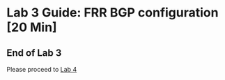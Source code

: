 # Lab 3 Guide: FRR BGP configuration [20 Min]



## End of Lab 3
Please proceed to [Lab 4](https://github.com/scurvy-dog/sonic-dcloud/blob/main/1-Intro_to_SONiC_Lab/lab_4/lab_4-guide.md)
